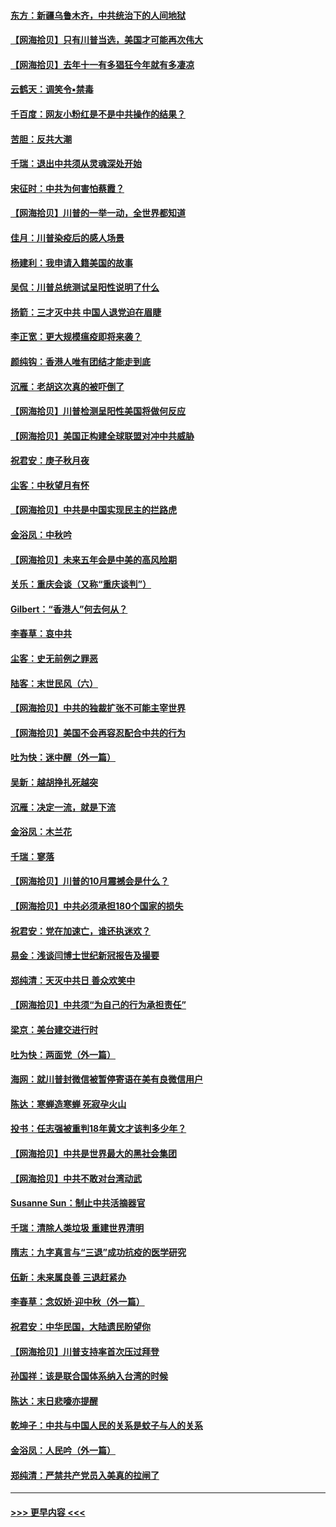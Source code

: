 #### [东方：新疆乌鲁木齐，中共统治下的人间地狱](../pages/nsc993/n12466075.md?t=10110451) 
#### [【网海拾贝】只有川普当选，美国才可能再次伟大](../pages/nsc993/n12466013.md?t=10110451) 
#### [【网海拾贝】去年十一有多猖狂今年就有多凄凉](../pages/nsc993/n12463649.md?t=10110451) 
#### [云鹤天：调笑令▪禁毒](../pages/nsc993/n12462975.md?t=10110451) 
#### [千百度：网友小粉红是不是中共操作的结果？](../pages/nsc993/n12461025.md?t=10110451) 
#### [苦胆：反共大潮](../pages/nsc993/n12459469.md?t=10110451) 
#### [千瑞：退出中共须从灵魂深处开始](../pages/nsc993/n12459437.md?t=10110451) 
#### [宋征时：中共为何害怕蔡霞？](../pages/nsc993/n12459097.md?t=10110451) 
#### [【网海拾贝】川普的一举一动，全世界都知道](../pages/nsc993/n12458825.md?t=10110451) 
#### [佳月：川普染疫后的感人场景](../pages/nsc993/n12456994.md?t=10110451) 
#### [杨建利：我申请入籍美国的故事](../pages/nsc993/n12455635.md?t=10110451) 
#### [吴侃：川普总统测试呈阳性说明了什么](../pages/nsc993/n12451869.md?t=10110451) 
#### [扬箭：三才灭中共 中国人退党迫在眉睫](../pages/nsc993/n12451842.md?t=10110451) 
#### [李正宽：更大规模瘟疫即将来袭？](../pages/nsc993/n12451455.md?t=10110451) 
#### [颜纯钩：香港人唯有团结才能走到底](../pages/nsc993/n12450870.md?t=10110451) 
#### [沉雁：老胡这次真的被吓倒了](../pages/nsc993/n12449796.md?t=10110451) 
#### [【网海拾贝】川普检测呈阳性美国将做何反应](../pages/nsc993/n12449042.md?t=10110451) 
#### [【网海拾贝】美国正构建全球联盟对冲中共威胁](../pages/nsc993/n12446580.md?t=10110451) 
#### [祝君安：庚子秋月夜](../pages/nsc993/n12445870.md?t=10110451) 
#### [尘客：中秋望月有怀](../pages/nsc993/n12444632.md?t=10110451) 
#### [【网海拾贝】中共是中国实现民主的拦路虎](../pages/nsc993/n12443573.md?t=10110451) 
#### [金浴凤：中秋吟](../pages/nsc993/n12441773.md?t=10110451) 
#### [【网海拾贝】未来五年会是中美的高风险期](../pages/nsc993/n12440760.md?t=10110451) 
#### [关乐：重庆会谈（又称“重庆谈判”）](../pages/nsc993/n12437525.md?t=10110451) 
#### [Gilbert：“香港人”何去何从？](../pages/nsc993/n12435894.md?t=10110451) 
#### [李春草：哀中共](../pages/nsc993/n12435874.md?t=10110451) 
#### [尘客：史无前例之罪恶](../pages/nsc993/n12435762.md?t=10110451) 
#### [陆客：末世民风（六）](../pages/nsc993/n12435354.md?t=10110451) 
#### [【网海拾贝】中共的独裁扩张不可能主宰世界](../pages/nsc993/n12435151.md?t=10110451) 
#### [【网海拾贝】美国不会再容忍配合中共的行为](../pages/nsc993/n12433808.md?t=10110451) 
#### [吐为快：迷中醒（外一篇）](../pages/nsc993/n12433585.md?t=10110451) 
#### [吴新：越胡挣扎死越突](../pages/nsc993/n12433562.md?t=10110451) 
#### [沉雁：决定一流，就是下流](../pages/nsc993/n12432128.md?t=10110451) 
#### [金浴凤：木兰花](../pages/nsc993/n12432124.md?t=10110451) 
#### [千瑞：寥落](../pages/nsc993/n12432071.md?t=10110451) 
#### [【网海拾贝】川普的10月震撼会是什么？](../pages/nsc993/n12431624.md?t=10110451) 
#### [【网海拾贝】中共必须承担180个国家的损失](../pages/nsc993/n12428893.md?t=10110451) 
#### [祝君安：党在加速亡，谁还执迷欢？](../pages/nsc993/n12428652.md?t=10110451) 
#### [易金：浅谈闫博士世纪新冠报告及撮要](../pages/nsc993/n12426822.md?t=10110451) 
#### [郑纯清：天灭中共日 善众欢笑中](../pages/nsc993/n12426784.md?t=10110451) 
#### [【网海拾贝】中共须“为自己的行为承担责任”](../pages/nsc993/n12426067.md?t=10110451) 
#### [梁京：美台建交进行时](../pages/nsc993/n12424066.md?t=10110451) 
#### [吐为快：两面党（外一篇）](../pages/nsc993/n12424043.md?t=10110451) 
#### [海网：就川普封微信被暂停寄语在美有良微信用户](../pages/nsc993/n12424021.md?t=10110451) 
#### [陈达：寒蝉造寒蝉 死寂孕火山](../pages/nsc993/n12423958.md?t=10110451) 
#### [投书：任志强被重判18年黄文才该判多少年？](../pages/nsc993/n12423672.md?t=10110451) 
#### [【网海拾贝】中共是世界最大的黑社会集团](../pages/nsc993/n12423543.md?t=10110451) 
#### [【网海拾贝】中共不敢对台湾动武](../pages/nsc993/n12421418.md?t=10110451) 
#### [Susanne Sun：制止中共活摘器官](../pages/nsc993/n12419654.md?t=10110451) 
#### [千瑞：清除人类垃圾 重建世界清明](../pages/nsc993/n12419414.md?t=10110451) 
#### [隋志：九字真言与“三退”成功抗疫的医学研究](../pages/nsc993/n12419248.md?t=10110451) 
#### [伍新：未来属良善 三退赶紧办](../pages/nsc993/n12418496.md?t=10110451) 
#### [李春草：念奴娇·迎中秋（外一篇）](../pages/nsc993/n12418465.md?t=10110451) 
#### [祝君安：中华民国，大陆遗民盼望你](../pages/nsc993/n12418089.md?t=10110451) 
#### [【网海拾贝】川普支持率首次压过拜登](../pages/nsc993/n12418050.md?t=10110451) 
#### [孙国祥：该是联合国体系纳入台湾的时候](../pages/nsc993/n12417369.md?t=10110451) 
#### [陈达：末日悲嚎亦提醒](../pages/nsc993/n12416736.md?t=10110451) 
#### [乾坤子：中共与中国人民的关系是蚊子与人的关系](../pages/nsc993/n12416632.md?t=10110451) 
#### [金浴凤：人民吟（外一篇）](../pages/nsc993/n12416567.md?t=10110451) 
#### [郑纯清：严禁共产党员入美真的拉闸了](../pages/nsc993/n12416550.md?t=10110451) 

----
#### [ >>> 更早内容 <<< ](../indexes/nsc993-earlier.md)
